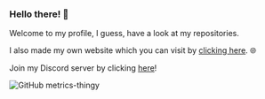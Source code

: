 ### Hello there! 👋
Welcome to my profile, I guess, have a look at my repositories.

I also made my own website which you can visit by [clicking here](https://linerly.github.io/). 🌐

Join my Discord server by clicking [here](https://discord.gg/r4PPpC9/)!

![GitHub metrics-thingy](https://github-readme-stats.vercel.app/api?username=Linerly&count_private=true&show_icons=true&bg_color=30,1e90ff,1e30ff&title_color=fff&text_color=fff&icon_color=fff)

